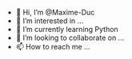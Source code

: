 - 👋 Hi, I’m @Maxime-Duc
- 👀 I’m interested in ...
- 🌱 I’m currently learning Python
- 💞️ I’m looking to collaborate on ...
- 📫 How to reach me ...

<!---
Maxime-Duc/Maxime-Duc is a ✨ special ✨ repository because its `README.md` (this file) appears on your GitHub profile.
You can click the Preview link to take a look at your changes.
--->
